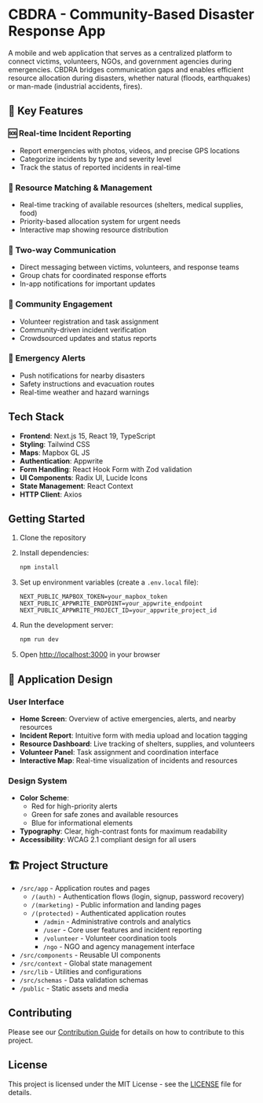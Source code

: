 # CBDRA - Community-Based Disaster Response App

A mobile and web application that serves as a centralized platform to connect victims, volunteers, NGOs, and government agencies during emergencies. CBDRA bridges communication gaps and enables efficient resource allocation during disasters, whether natural (floods, earthquakes) or man-made (industrial accidents, fires).

## 🌟 Key Features

### 🆘 Real-time Incident Reporting
- Report emergencies with photos, videos, and precise GPS locations
- Categorize incidents by type and severity level
- Track the status of reported incidents in real-time

### 🔄 Resource Matching & Management
- Real-time tracking of available resources (shelters, medical supplies, food)
- Priority-based allocation system for urgent needs
- Interactive map showing resource distribution

### 💬 Two-way Communication
- Direct messaging between victims, volunteers, and response teams
- Group chats for coordinated response efforts
- In-app notifications for important updates

### 👥 Community Engagement
- Volunteer registration and task assignment
- Community-driven incident verification
- Crowdsourced updates and status reports

### 🚨 Emergency Alerts
- Push notifications for nearby disasters
- Safety instructions and evacuation routes
- Real-time weather and hazard warnings

## Tech Stack

- **Frontend**: Next.js 15, React 19, TypeScript
- **Styling**: Tailwind CSS
- **Maps**: Mapbox GL JS
- **Authentication**: Appwrite
- **Form Handling**: React Hook Form with Zod validation
- **UI Components**: Radix UI, Lucide Icons
- **State Management**: React Context
- **HTTP Client**: Axios

## Getting Started

1. Clone the repository
2. Install dependencies:
   ```bash
   npm install
   ```
3. Set up environment variables (create a `.env.local` file):
   ```
   NEXT_PUBLIC_MAPBOX_TOKEN=your_mapbox_token
   NEXT_PUBLIC_APPWRITE_ENDPOINT=your_appwrite_endpoint
   NEXT_PUBLIC_APPWRITE_PROJECT_ID=your_appwrite_project_id
   ```

4. Run the development server:
   ```bash
   npm run dev
   ```

5. Open [http://localhost:3000](http://localhost:3000) in your browser

## 📱 Application Design

### User Interface
- **Home Screen**: Overview of active emergencies, alerts, and nearby resources
- **Incident Report**: Intuitive form with media upload and location tagging
- **Resource Dashboard**: Live tracking of shelters, supplies, and volunteers
- **Volunteer Panel**: Task assignment and coordination interface
- **Interactive Map**: Real-time visualization of incidents and resources

### Design System
- **Color Scheme**: 
  - Red for high-priority alerts
  - Green for safe zones and available resources
  - Blue for informational elements
- **Typography**: Clear, high-contrast fonts for maximum readability
- **Accessibility**: WCAG 2.1 compliant design for all users

## 🏗️ Project Structure

- `/src/app` - Application routes and pages
  - `/(auth)` - Authentication flows (login, signup, password recovery)
  - `/(marketing)` - Public information and landing pages
  - `/(protected)` - Authenticated application routes
    - `/admin` - Administrative controls and analytics
    - `/user` - Core user features and incident reporting
    - `/volunteer` - Volunteer coordination tools
    - `/ngo` - NGO and agency management interface
- `/src/components` - Reusable UI components
- `/src/context` - Global state management
- `/src/lib` - Utilities and configurations
- `/src/schemas` - Data validation schemas
- `/public` - Static assets and media

## Contributing

Please see our [Contribution Guide](docs/contribution-guide.md) for details on how to contribute to this project.

## License

This project is licensed under the MIT License - see the [LICENSE](LICENSE) file for details.
